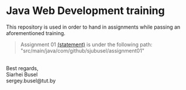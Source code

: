 # Java Web Development training
This repository is used in order to hand in assignments while passing
an aforementioned training.

> Assignment 01 [(statement)](http://google.com) is under the following
> path:<br/>"src/main/java/com/github/sjubusel/assignment01"

<br/>
Best regards,<br/>
Siarhei Busel<br/>
sergey.busel@tut.by